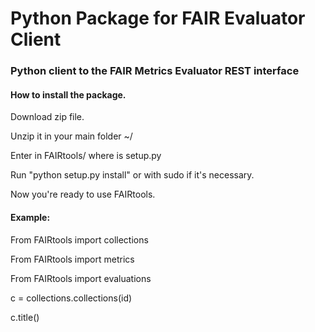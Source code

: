 # Python Package for FAIR Evaluator Client
### Python client to the FAIR Metrics Evaluator REST interface

#### How to install the package.

Download zip file.

Unzip it in your main folder ~/

Enter in FAIRtools/ where is setup.py

Run "python setup.py install" or with sudo if it's necessary.

Now you're ready to use FAIRtools.

#### Example:
From FAIRtools import collections

From FAIRtools import metrics 

From FAIRtools import evaluations

c = collections.collections(id)

c.title()
